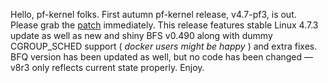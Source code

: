 Hello, pf-kernel folks. First autumn pf-kernel release, v4.7-pf3, is out. Please grab the [patch](https://pf.natalenko.name/sources/4.7/patch-4.7-pf3.xz) immediately. This release features stable Linux 4.7.3 update as well as new and shiny BFS v0.490 along with dummy CGROUP_SCHED support ( _docker users might be happy_ ) and extra fixes. BFQ version has been updated as well, but no code has been changed — v8r3 only reflects current state properly. Enjoy.
